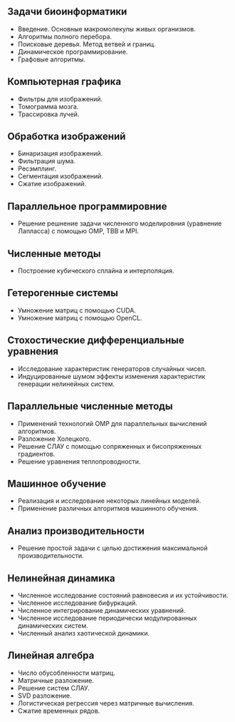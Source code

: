 ## Задачи биоинформатики

- Введение. Основные макромолекулы живых организмов.
- Алгоритмы полного перебора.
- Поисковые деревья. Метод ветвей и границ.
- Динамическое программирование.
- Графовые алгоритмы.

## Компьютерная графика

- Фильтры для изображений.
- Томограмма мозга.
- Трассировка лучей.

## Обработка изображений

- Бинаризация изображений.
- Фильтрация шума.
- Ресэмплинг.
- Сегментация изображений.
- Сжатие изображений.

## Параллельное программировние

- Решение решнение задачи численного моделировния (уравнение Лапласса) с помощью OMP, TBB и MPI.

## Численные методы

- Построение кубического сплайна и интерполяция.

## Гетерогенные системы

- Умножение матриц с помощью CUDA.
- Умножение матриц с помощью OpenCL.

## Стохостические дифференциальные уравнения

- Исследование характеристик генераторов случайных чисел.
- Индуцированные шумом эффекты изменения характеристик генерации нелинейных систем.

## Параллельные численные методы

- Применений технологий OMP для параллельных вычислений алгоритмов.
- Разложение Холецкого.
- Решение СЛАУ с помощью сопряженных и бисопряженных градиентов.
- Решение уравнения теплопроводности.

## Машинное обучение

- Реализация и исследование некоторых линейных моделей.
- Применение различных алгоритмов машинного обучения.

## Анализ производительности

- Решение простой задачи с целью достижения максимальной производительности.

## Нелинейная динамика

- Численное исследование состояний равновесия и их устойчивости.
- Численное исследование бифуркаций.
- Численное интегрирование динамических уравнений.
- Численное исследование периодически модулированных динамических систем.
- Численный анализ хаотической динамики.

## Линейная алгебра

- Число обусобленности матриц.
- Матричные разложение.
- Решение систем СЛАУ.
- SVD разложение.
- Логистическая регрессия через матричные вычисления.
- Сжатие временных рядов.
